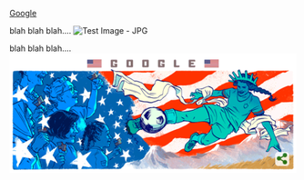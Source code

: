 [Google](http://www.google.com/)

blah blah blah....
![Test Image - JPG](/blob/master/images/test.jpg)

blah blah blah....
![Test Image - PNG](/images/test.png)

